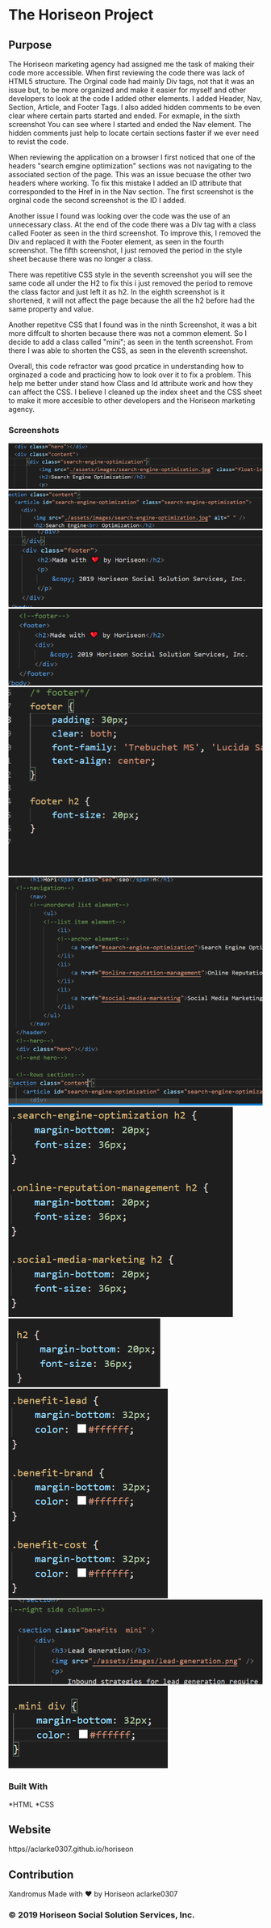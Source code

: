 # The Horiseon Project

## Purpose

The Horiseon marketing agency had assigned me the task of making their code more accessible. When first reviewing the code there was lack of HTML5 structure. The Orginal code had mainly Div tags, not that it was an issue but, to be more organized and make it easier for myself and other developers to look at the code I added other elements. I added Header, Nav, Section, Article, and Footer Tags. I also added hidden comments to be even clear where certain parts started and ended. For exmaple, in the sixth screenshot You can see where I started and ended the Nav element. The hidden comments just help to locate certain sections faster if we ever need to revist the code. 

When reviewing the application on a browser I first noticed that one of the headers "search emgine optimization" sections was not navigating to the associated section of the page. This was an issue becuase the other two headers where working. To fix this mistake I added an ID attribute that corresponded to the Href in in the Nav section. The first screenshot is the orginal code the second screenshot is the ID I added.

Another issue I found was looking over the code was the use of an unnecessary class. At the end of the code there was a Div tag with a class called Footer as seen in the third screenshot. To improve this, I removed the Div and replaced it with the Footer element, as seen in the fourth screenshot. The fifth screenshot, I just removed the period  in the style sheet because there was no longer a class.  

There was repetitive CSS style in the seventh screenshot you will see the same code all under the H2 to fix this i just removed the period to remove the class factor and just left it as h2. In the eighth screenshot is it shortened, it will not affect the page because the all the h2 before had the same property and value. 

Another repetitve CSS that I found was in the ninth Screenshot, it was a bit more diffcult to shorten because there was not a common element. So I decide to add a class called "mini"; as seen in the tenth screenshot. From there I was able to shorten the CSS, as seen in the eleventh screenshot. 

Overall, this code refractor was good prcatice in understanding how to orginazed a code and practicing how to look over it to fix a problem. This help me better under stand how Class and Id attribute work and how they can affect the CSS. I believe I cleaned up the index sheet and the CSS sheet to make it more accesible to other developers and the Horiseon marketing agency. 
### Screenshots

![screenshot1](Develop/assets/images/Screenshot%20id%201.png)
![screenshot2](Develop/assets/images/Screenshot%20id%202.png)
![screenshot3](Develop/assets/images/Screenshot%20class%20footer.png)
![screenshot4](Develop/assets/images/Screenshot%20footer%202.png)
![screenshot5](Develop/assets/images/Screenshot%20footer%20css.png)
![screenshot6](Develop/assets/images/Screenshot%20hidden%20comments.png)
![screenshot7](Develop/assets/images/Screenshot%20h2%20before.png)
![screenshot8](Develop/assets/images/Screenshot%20h2%20after.png)
![screenshot9](Develop/assets/images/Screenshot%20right%20before.png)
![screenshot10](Develop/assets/images/Screenshot%20right%20html.png)
![screenshot11](Develop/assets/images/Screenshot%20right%20after.png)

### Built With
*HTML
*CSS


## Website 
https//aclarke0307.github.io/horiseon

## Contribution
Xandromus
Made with ❤️️ by Horiseon
aclarke0307

### © 2019 Horiseon Social Solution Services, Inc.
